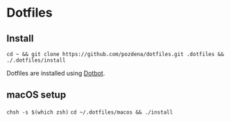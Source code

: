 # Dotfiles

## Install

`cd ~ && git clone https://github.com/pozdena/dotfiles.git .dotfiles && ./.dotfiles/install`

Dotfiles are installed using [Dotbot](https://github.com/anishathalye/dotbot).

## macOS setup

`chsh -s $(which zsh)`
`cd ~/.dotfiles/macos && ./install`
